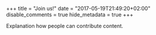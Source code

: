 +++
title = "Join us!"
date = "2017-05-19T21:49:20+02:00"
disable_comments = true
hide_metadata = true
+++

Explanation how people can contribute content.